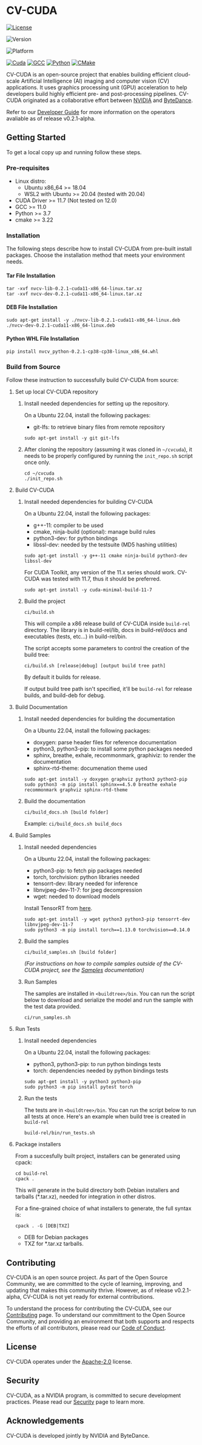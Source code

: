 # CV-CUDA

[![License](https://img.shields.io/badge/License-Apache_2.0-yellogreen.svg)](https://opensource.org/licenses/Apache-2.0)

![Version](https://img.shields.io/badge/Version-v0.2.1--alpha-blue)

![Platform](https://img.shields.io/badge/Platform-linux--64_%7C_win--64_wsl2-gray)

[![Cuda](https://img.shields.io/badge/CUDA-v11.7-%2376B900?logo=nvidia)](https://developer.nvidia.com/cuda-toolkit-archive)
[![GCC](https://img.shields.io/badge/GCC-v11.0-yellow)](https://gcc.gnu.org/gcc-11/changes.html)
[![Python](https://img.shields.io/badge/python-v3.7_%7c_v3.8_%7c_v3.9_%7c_v3.10-blue?logo=python)](https://www.python.org/)
[![CMake](https://img.shields.io/badge/CMake-v3.22-%23008FBA?logo=cmake)](https://cmake.org/)

CV-CUDA is an open-source project that enables building efficient cloud-scale
Artificial Intelligence (AI) imaging and computer vision (CV) applications. It
uses graphics processing unit (GPU) acceleration to help developers build highly
efficient pre- and post-processing pipelines. CV-CUDA originated as a
collaborative effort between [NVIDIA][NVIDIA Develop] and [ByteDance][ByteDance].

Refer to our [Developer Guide](DEVELOPER_GUIDE.md) for more information on the
operators avaliable as of release v0.2.1-alpha.

## Getting Started

To get a local copy up and running follow these steps.

### Pre-requisites

- Linux distro:
  - Ubuntu x86_64 >= 18.04
  - WSL2 with Ubuntu >= 20.04 (tested with 20.04)
- CUDA Driver >= 11.7 (Not tested on 12.0)
- GCC >= 11.0
- Python >= 3.7
- cmake >= 3.22

### Installation

The following steps describe how to install CV-CUDA from pre-built install
packages. Choose the installation method that meets your environment needs.

#### Tar File Installation

```shell
tar -xvf nvcv-lib-0.2.1-cuda11-x86_64-linux.tar.xz
tar -xvf nvcv-dev-0.2.1-cuda11-x86_64-linux.tar.xz
```

#### DEB File Installation

```shell
sudo apt-get install -y ./nvcv-lib-0.2.1-cuda11-x86_64-linux.deb ./nvcv-dev-0.2.1-cuda11-x86_64-linux.deb
```

#### Python WHL File Installation

```shell
pip install nvcv_python-0.2.1-cp38-cp38-linux_x86_64.whl
```

### Build from Source

Follow these instruction to successfully build CV-CUDA from source:

1. Set up local CV-CUDA repository

    1. Install needed dependencies for setting up the repository.

       On a Ubuntu 22.04, install the following packages:
       - git-lfs: to retrieve binary files from remote repository

       ```shell
       sudo apt-get install -y git git-lfs
       ```

    2. After cloning the repository (assuming it was cloned in `~/cvcuda`),
       it needs to be properly configured by running the `init_repo.sh` script once only.

       ```shell
       cd ~/cvcuda
       ./init_repo.sh
       ```

1. Build CV-CUDA

    1. Install needed dependencies for building CV-CUDA

       On a Ubuntu 22.04, install the following packages:
       - g++-11: compiler to be used
       - cmake, ninja-build (optional): manage build rules
       - python3-dev: for python bindings
       - libssl-dev: needed by the testsuite (MD5 hashing utilities)

       ```shell
       sudo apt-get install -y g++-11 cmake ninja-build python3-dev libssl-dev
       ```

       For CUDA Toolkit, any version of the 11.x series should work.
       CV-CUDA was tested with 11.7, thus it should be preferred.

       ```shell
       sudo apt-get install -y cuda-minimal-build-11-7
       ```

    2. Build the project

       ```shell
       ci/build.sh
       ```

       This will compile a x86 release build of CV-CUDA inside `build-rel` directory.
       The library is in build-rel/lib, docs in build-rel/docs and executables
       (tests, etc...) in build-rel/bin.

       The script accepts some parameters to control the creation of the build tree:

       ```shell
       ci/build.sh [release|debug] [output build tree path]
       ```

       By default it builds for release.

       If output build tree path isn't specified, it'll be `build-rel` for release
       builds, and build-deb for debug.

1. Build Documentation

    1. Install needed dependencies for building the documentation

       On a Ubuntu 22.04, install the following packages:
       - doxygen: parse header files for reference documentation
       - python3, python3-pip: to install some python packages needed
       - sphinx, breathe, exhale, recommonmark, graphiviz: to render the documentation
       - sphinx-rtd-theme: documenation theme used

       ```shell
       sudo apt-get install -y doxygen graphviz python3 python3-pip
       sudo python3 -m pip install sphinx==4.5.0 breathe exhale recommonmark graphviz sphinx-rtd-theme
       ```

    2. Build the documentation
       ```shell
       ci/build_docs.sh [build folder]
       ```

       Example:
       `ci/build_docs.sh build_docs`

1. Build Samples

   1. Install needed dependencies

       On a Ubuntu 22.04, install the following packages:
       - python3-pip: to fetch pip packages needed
       - torch, torchvision: python libraries needed
       - tensorrt-dev: library needed for inference
       - libnvjpeg-dev-11-7: for jpeg decompression
       - wget: needed to download models

       Install TensorRT from [here](https://developer.nvidia.com/tensorrt).

       ```shell
       sudo apt-get install -y wget python3 python3-pip tensorrt-dev libnvjpeg-dev-11-7
       sudo python3 -m pip install torch==1.13.0 torchvision==0.14.0
       ```

   2. Build the samples

       ```shell
       ci/build_samples.sh [build folder]
       ```

       _(For instructions on how to compile samples outside of the CV-CUDA project,
       see the [Samples](samples/README.md) documentation)_

   3. Run Samples

       The samples are installed in `<buildtree>/bin`. You can run the script below
       to download and serialize the model and run the sample with the test data
       provided.

       ```shell
       ci/run_samples.sh
       ```

1. Run Tests

   1. Install needed dependencies

       On a Ubuntu 22.04, install the following packages:
       - python3, python3-pip: to run python bindings tests
       - torch: dependencies needed by python bindings tests

       ```shell
       sudo apt-get install -y python3 python3-pip
       sudo python3 -m pip install pytest torch
       ```

   2. Run the tests

       The tests are in `<buildtree>/bin`. You can run the script below to run all
       tests at once. Here's an example when build tree is created in `build-rel`

       ```shell
       build-rel/bin/run_tests.sh
       ```

1. Package installers

   From a succesfully built project, installers can be generated using cpack:

   ```shell
   cd build-rel
   cpack .
   ```

   This will generate in the build directory both Debian installers and tarballs
   (\*.tar.xz), needed for integration in other distros.

   For a fine-grained choice of what installers to generate, the full syntax is:

   ```shell
   cpack . -G [DEB|TXZ]
   ```

   - DEB for Debian packages
   - TXZ for \*.tar.xz tarballs.

## Contributing

CV-CUDA is an open source project. As part of the Open Source Community, we are
committed to the cycle of learning, improving, and updating that makes this
community thrive. However, as of release v0.2.1-alpha, CV-CUDA is not yet ready
for external contributions.

To understand the process for contributing the CV-CUDA, see our
[Contributing](CONTRIBUTING.md) page. To understand our committment to the Open
Source Community, and providing an environment that both supports and respects
the efforts of all contributors, please read our
[Code of Conduct](CODE_OF_CONDUCT.md).

## License

CV-CUDA operates under the [Apache-2.0](LICENSE.md) license.

## Security

CV-CUDA, as a NVIDIA program, is committed to secure development practices.
Please read our [Security](SECURITY.md) page to learn more.

## Acknowledgements

CV-CUDA is developed jointly by NVIDIA and ByteDance.

[NVIDIA Develop]: https://developer.nvidia.com/
[ByteDance]: https://www.bytedance.com/
